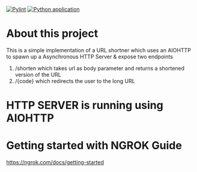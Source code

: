 [![Pylint](https://github.com/jaydeepkarale/URLShortner/actions/workflows/pylint.yml/badge.svg?branch=main)](https://github.com/jaydeepkarale/URLShortner/actions/workflows/pylint.yml) [![Python application](https://github.com/jaydeepkarale/URLShortner/actions/workflows/python-app.yml/badge.svg)](https://github.com/jaydeepkarale/URLShortner/actions/workflows/python-app.yml)

# About this project
This is a simple implementation of a URL shortner which uses an AIOHTTP to spawn up a Asynchronous HTTP Server & expose two endpoints
1. /shorten which takes url as body parameter and returns a shortened version of the URL
2. /{code} which redirects the user to the long URL

# HTTP SERVER is running using AIOHTTP

# Getting started with NGROK Guide
https://ngrok.com/docs/getting-started
